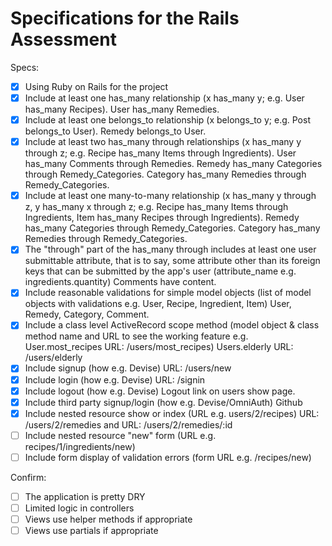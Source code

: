 # Specifications for the Rails Assessment

Specs:
- [x] Using Ruby on Rails for the project
- [x] Include at least one has_many relationship (x has_many y; e.g. User has_many Recipes). User has_many Remedies.
- [x] Include at least one belongs_to relationship (x belongs_to y; e.g. Post belongs_to User). Remedy belongs_to User.
- [x] Include at least two has_many through relationships (x has_many y through z; e.g. Recipe has_many Items through Ingredients). User has_many Comments through Remedies. Remedy has_many Categories through Remedy_Categories. Category has_many Remedies through Remedy_Categories.
- [x] Include at least one many-to-many relationship (x has_many y through z, y has_many x through z; e.g. Recipe has_many Items through Ingredients, Item has_many Recipes through Ingredients). Remedy has_many Categories through Remedy_Categories. Category has_many Remedies through Remedy_Categories.
- [x] The "through" part of the has_many through includes at least one user submittable attribute, that is to say, some attribute other than its foreign keys that can be submitted by the app's user (attribute_name e.g. ingredients.quantity) Comments have content.
- [x] Include reasonable validations for simple model objects (list of model objects with validations e.g. User, Recipe, Ingredient, Item) User, Remedy, Category, Comment.
- [x] Include a class level ActiveRecord scope method (model object & class method name and URL to see the working feature e.g. User.most_recipes URL: /users/most_recipes) Users.elderly 
URL: /users/elderly
- [x] Include signup (how e.g. Devise) URL: /users/new
- [x] Include login (how e.g. Devise) URL: /signin
- [x] Include logout (how e.g. Devise) Logout link on users show page.
- [x] Include third party signup/login (how e.g. Devise/OmniAuth) Github
- [x] Include nested resource show or index (URL e.g. users/2/recipes) URL: /users/2/remedies and URL: /users/2/remedies/:id
- [ ] Include nested resource "new" form (URL e.g. recipes/1/ingredients/new)
- [ ] Include form display of validation errors (form URL e.g. /recipes/new)

Confirm:
- [ ] The application is pretty DRY
- [ ] Limited logic in controllers
- [ ] Views use helper methods if appropriate
- [ ] Views use partials if appropriate